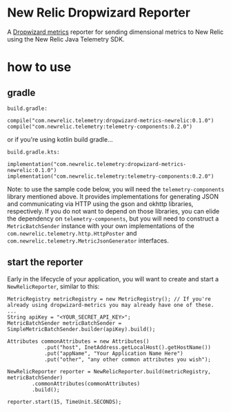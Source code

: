# New Relic Dropwizard Reporter
A [Dropwizard metrics](https://metrics.dropwizard.io/4.0.0/) reporter for sending dimensional metrics to New Relic using the New Relic Java Telemetry SDK.

# how to use

## gradle

`build.gradle:`
```
compile("com.newrelic.telemetry:dropwizard-metrics-newrelic:0.1.0")
compile("com.newrelic.telemetry:telemetry-components:0.2.0")
```

or if you're using kotlin build gradle...

`build.gradle.kts:`
```
implementation("com.newrelic.telemetry:dropwizard-metrics-newrelic:0.1.0")
implementation("com.newrelic.telemetry:telemetry-components:0.2.0")
```

Note: to use the sample code below, you will need the `telemetry-components` library mentioned above. It provides
implementations for generating JSON and communicating via HTTP using the gson and okhttp libraries, respectively.
If you do not want to depend on those libraries, you can elide the dependency on `telemetry-components`, 
but you will need to construct a `MetricBatchSender` instance with your
own implementations of the `com.newrelic.telemetry.http.HttpPoster` and `com.newrelic.telemetry.MetricJsonGenerator` interfaces.

## start the reporter

Early in the lifecycle of your application, you will want to create and
start a `NewRelicReporter`, similar to this:

```
MetricRegistry metricRegistry = new MetricRegistry(); // If you're already using dropwizard-metrics you may already have one of these.
...
String apiKey = "<YOUR_SECRET_API_KEY>";
MetricBatchSender metricBatchSender = SimpleMetricBatchSender.builder(apiKey).build();

Attributes commonAttributes = new Attributes()
            .put("host", InetAddress.getLocalHost().getHostName())
            .put("appName", "Your Application Name Here")
            .put("other", "any other common attributes you wish");
            
NewRelicReporter reporter = NewRelicReporter.build(metricRegistry, metricBatchSender)
        .commonAttributes(commonAttributes)
        .build();
        
reporter.start(15, TimeUnit.SECONDS);
```